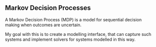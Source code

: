 ## Markov Decision Processes

A Markov Decision Process (MDP) is a model for sequential decision making when outcomes are uncertain. 

My goal with this is to create a modelling interface, that can capture such systems and implement solvers for systems modelled in this way. 
